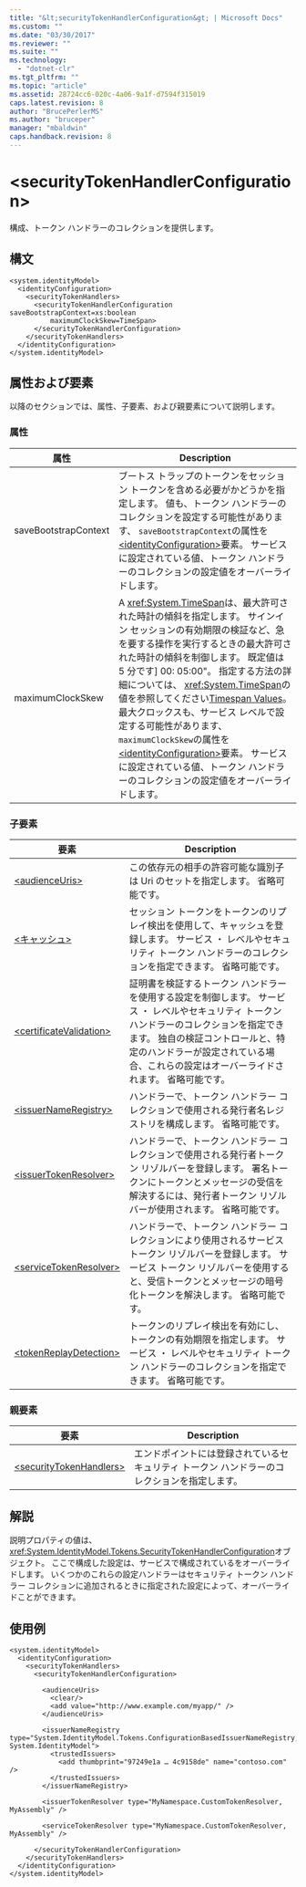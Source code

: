 ```yaml
---
title: "&lt;securityTokenHandlerConfiguration&gt; | Microsoft Docs"
ms.custom: ""
ms.date: "03/30/2017"
ms.reviewer: ""
ms.suite: ""
ms.technology: 
  - "dotnet-clr"
ms.tgt_pltfrm: ""
ms.topic: "article"
ms.assetid: 28724cc6-020c-4a06-9a1f-d7594f315019
caps.latest.revision: 8
author: "BrucePerlerMS"
ms.author: "bruceper"
manager: "mbaldwin"
caps.handback.revision: 8
---
```

# &lt;securityTokenHandlerConfiguration&gt;
構成、トークン ハンドラーのコレクションを提供します。  
  
## 構文  
  
```  
<system.identityModel>  
  <identityConfiguration>  
    <securityTokenHandlers>  
      <securityTokenHandlerConfiguration saveBootstrapContext=xs:boolean  
          maximumClockSkew=TimeSpan>  
      </securityTokenHandlerConfiguration>  
    </securityTokenHandlers>  
  </identityConfiguration>  
</system.identityModel>  
```  
  
## 属性および要素  
 以降のセクションでは、属性、子要素、および親要素について説明します。  
  
### 属性  
  
|属性|Description|  
|--------|-----------------|  
|saveBootstrapContext|ブートス トラップのトークンをセッション トークンを含める必要がかどうかを指定します。  値も、トークン ハンドラーのコレクションを設定する可能性があります、 `saveBootstrapContext`の属性を[\<identityConfiguration\>](../../../../../docs/framework/configure-apps/file-schema/windows-identity-foundation/identityconfiguration.md)要素。  サービスに設定されている値、トークン ハンドラーのコレクションの設定値をオーバーライドします。|  
|maximumClockSkew|A <xref:System.TimeSpan>は、最大許可された時計の傾斜を指定します。  サインイン セッションの有効期限の検証など、急を要する操作を実行するときの最大許可された時計の傾斜を制御します。  既定値は 5 分です\] 00: 05:00"。  指定する方法の詳細については、 <xref:System.TimeSpan>の値を参照してください[Timespan Values](../../../../../docs/framework/configure-apps/file-schema/windows-workflow-foundation/index.md#BKMK_TimespanValues)。  最大クロックスも、サービス レベルで設定する可能性があります、 `maximumClockSkew`の属性を[\<identityConfiguration\>](../../../../../docs/framework/configure-apps/file-schema/windows-identity-foundation/identityconfiguration.md)要素。  サービスに設定されている値、トークン ハンドラーのコレクションの設定値をオーバーライドします。|  
  
### 子要素  
  
|要素|Description|  
|--------|-----------------|  
|[\<audienceUris\>](../../../../../docs/framework/configure-apps/file-schema/windows-identity-foundation/audienceuris.md)|この依存元の相手の許容可能な識別子は Uri のセットを指定します。  省略可能です。|  
|[\<キャッシュ\>](../../../../../docs/framework/configure-apps/file-schema/windows-identity-foundation/caches.md)|セッション トークンをトークンのリプレイ検出を使用して、キャッシュを登録します。  サービス ・ レベルやセキュリティ トークン ハンドラーのコレクションを指定できます。  省略可能です。|  
|[\<certificateValidation\>](../../../../../docs/framework/configure-apps/file-schema/windows-identity-foundation/certificatevalidation.md)|証明書を検証するトークン ハンドラーを使用する設定を制御します。  サービス ・ レベルやセキュリティ トークン ハンドラーのコレクションを指定できます。  独自の検証コントロールと、特定のハンドラーが設定されている場合、これらの設定はオーバーライドされます。  省略可能です。|  
|[\<issuerNameRegistry\>](../../../../../docs/framework/configure-apps/file-schema/windows-identity-foundation/issuernameregistry.md)|ハンドラーで、トークン ハンドラー コレクションで使用される発行者名レジストリを構成します。  省略可能です。|  
|[\<issuerTokenResolver\>](../../../../../docs/framework/configure-apps/file-schema/windows-identity-foundation/issuertokenresolver.md)|ハンドラーで、トークン ハンドラー コレクションで使用される発行者トークン リゾルバーを登録します。  署名トークンにトークンとメッセージの受信を解決するには、発行者トークン リゾルバーが使用されます。  省略可能です。|  
|[\<serviceTokenResolver\>](../../../../../docs/framework/configure-apps/file-schema/windows-identity-foundation/servicetokenresolver.md)|ハンドラーで、トークン ハンドラー コレクションにより使用されるサービス トークン リゾルバーを登録します。  サービス トークン リゾルバーを使用すると、受信トークンとメッセージの暗号化トークンを解決します。  省略可能です。|  
|[\<tokenReplayDetection\>](../../../../../docs/framework/configure-apps/file-schema/windows-identity-foundation/tokenreplaydetection.md)|トークンのリプレイ検出を有効にし、トークンの有効期限を指定します。  サービス ・ レベルやセキュリティ トークン ハンドラーのコレクションを指定できます。  省略可能です。|  
  
### 親要素  
  
|要素|Description|  
|--------|-----------------|  
|[\<securityTokenHandlers\>](../../../../../docs/framework/configure-apps/file-schema/windows-identity-foundation/securitytokenhandlers.md)|エンドポイントには登録されているセキュリティ トークン ハンドラーのコレクションを指定します。|  
  
## 解説  
 説明プロパティの値は、 <xref:System.IdentityModel.Tokens.SecurityTokenHandlerConfiguration>オブジェクト。  ここで構成した設定は、サービスで構成されているをオーバーライドします。  いくつかのこれらの設定ハンドラーはセキュリティ トークン ハンドラー コレクションに追加されるときに指定された設定によって、オーバーライドことができます。  
  
## 使用例  
  
```  
<system.identityModel>  
  <identityConfiguration>  
    <securityTokenHandlers>   
      <securityTokenHandlerConfiguration>  
  
        <audienceUris>  
          <clear/>  
          <add value="http://www.example.com/myapp/" />  
        </audienceUris>  
  
        <issuerNameRegistry type="System.IdentityModel.Tokens.ConfigurationBasedIssuerNameRegistry, System.IdentityModel">  
          <trustedIssuers>  
            <add thumbprint="97249e1a … 4c9158de" name="contoso.com" />  
          </trustedIssuers>  
        </issuerNameRegistry>  
  
        <issuerTokenResolver type="MyNamespace.CustomTokenResolver, MyAssembly" />  
  
        <serviceTokenResolver type="MyNamespace.CustomTokenResolver, MyAssembly" />  
  
      </securityTokenHandlerConfiguration>  
    </securityTokenHandlers>  
  </identityConfiguration>  
</system.identityModel>  
```